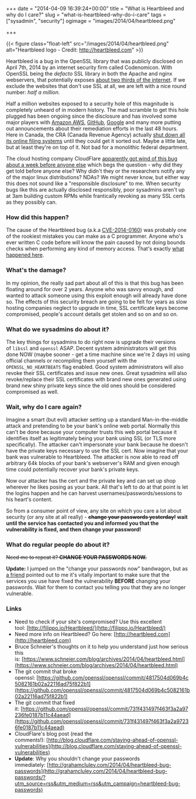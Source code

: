 +++
date = "2014-04-09 16:39:24+00:00"
title = "What is Heartbleed and why do I care?"
slug = "what-is-heartbleed-why-do-i-care"
tags = ["sysadmin", "security"]
ogimage = "images/2014/04/heartbleed.png"

+++

{{< figure class="float-left" src="/images/2014/04/heartbleed.png" alt="Heartbleed logo - Credit: http://heartbleed.com" >}}

Heartbleed is a bug in the OpenSSL library that was publicly disclosed on April 7th, 2014 by an internet security firm called Codenomicon. With OpenSSL being the _defacto_ SSL library in both the Apache and nginx webservers, that potentially exposes [about two thirds of the internet](http://news.netcraft.com/archives/2014/04/08/half-a-million-widely-trusted-websites-vulnerable-to-heartbleed-bug.html). If we exclude the websites that don't use SSL at all, we are left with a nice round number: _half a million_.
<!--more-->
Half a million websites exposed to a security hole of this magnitude is completely unheard of in modern history. The mad scramble to get this hole plugged has been ongoing since the disclosure and has involved some major players with [Amazon AWS](http://http://aws.amazon.com/security/security-bulletins/aws-services-updated-to-address-openssl-vulnerability/), [GitHub](https://github.com/blog/1818-security-heartbleed-vulnerability), [Google](http://googleonlinesecurity.blogspot.ca/2014/04/google-services-updated-to-address.html) and many more putting out announcements about their remediation efforts in the last 48 hours. Here in Canada, the CRA (Canada Revenue Agency) actually [shut down all its online filing systems](http://www.thestar.com/business/2014/04/09/canada_revenue_agency_shuts_down_online_services_over_security_fears.html) until they could get it sorted out. Maybe a little late, but at least they're on top of it. Not bad for a monolithic federal department.

The cloud hosting company CloudFlare [apparently got wind of this bug about a week before anyone else](http://blog.cloudflare.com/staying-ahead-of-openssl-vulnerabilities) which begs the question - why did they get told before anyone else? Why didn't they or the researchers notify any of the major linux distributions? NDAs? We might never know, but either way this does not sound like a "responsible disclosure" to me. When security bugs like this are actually disclosed responsibly, poor sysadmins aren't up at 3am building custom RPMs while frantically revoking as many SSL certs as they possibly can.

### How did this happen?

The cause of the Heartbleed bug (a.k.a [CVE-2014-0160](http://cve.mitre.org/cgi-bin/cvename.cgi?name=cve-2014-0160)) was probably one of the rookiest mistakes you can make as a C programmer. Anyone who's ever written C code before will know the pain caused by not doing bounds checks when performing any kind of memory access. That's exactly [what happened here](https://github.com/openssl/openssl/commit/4817504d069b4c5082161b02a22116ad75f822b1).

### What's the damage?

In my opinion, the really sad part about all of this is that this bug has been floating around for over 2 years. Anyone who was savvy enough, and wanted to attack someone using this exploit enough will already have done so. The effects of this security breach are going to be felt for years as slow hosting companies neglect to upgrade in time, SSL certificate keys become compromised, people's account details get stolen and so on and so on.

### What do we sysadmins do about it?

The key things for sysadmins to do right now is upgrade their versions of `libssl` and `openssl` ASAP. Decent system administrators will get this done NOW (maybe sooner - get a time machine since we're 2 days in) using official channels or recompiling them yourself with the `OPENSSL_NO_HEARTBEATS` flag enabled. Good system administrators will also revoke their SSL certificates and issue new ones. Great sysadmins will also revoke/replace their SSL certificates with brand new ones generated using brand new shiny private keys since the old ones should be considered compromised as well.

### Wait, why do I care again?

Imagine a smart (but evil) attacker setting up a standard Man-in-the-middle attack and pretending to be your bank's online web portal. Normally this can't be done because your computer trusts this web portal because it identifies itself as legitimately being your bank using SSL (or TLS more specifically). The attacker can't impersonate your bank because he doesn't have the private keys necessary to use the SSL cert. Now imagine that your bank was vulnerable to Heartbleed. The attacker is now able to read off arbitrary 64k blocks of your bank's webserver's RAM and given enough time could potentially recover your bank's private keys.

Now our attacker has the cert and the private key and can set up shop wherever he likes posing as your bank. All that's left to do at that point is let the logins happen and he can harvest usernames/passwords/sessions to his heart's content.

So from a consumer point of view, any site on which you care a lot about security (or any site at all really) - **<del>change your passwords yesterday!</del> wait until the service has contacted you and informed you that the vulnerability is fixed, and then change your password!**

### What do regular people do about it?

<del>Need me to repeat it? **CHANGE YOUR PASSWORDS NOW.**</del>

**Update:** I jumped on the "change your passwords now" bandwagon, but as [a friend](http://attie.co.uk) pointed out to me it's vitally important to make sure that the services you use have fixed the vulnerability **BEFORE** changing your passwords. Wait for them to contact you telling you that they are no longer vulnerable.

### Links
	
* Need to check if your site's compromised? Use this excellent tool: [http://filippo.io/Heartbleed/](http://filippo.io/Heartbleed/)
* Need more info on Heartbleed? Go here: [http://heartbleed.com](http://heartbleed.com)
* Bruce Schneier's thoughts on it to help you understand just how serious this is: [https://www.schneier.com/blog/archives/2014/04/heartbleed.html](https://www.schneier.com/blog/archives/2014/04/heartbleed.html)
* The git commit that broke openssl: [https://github.com/openssl/openssl/commit/4817504d069b4c5082161b02a22116ad75f822b1](https://github.com/openssl/openssl/commit/4817504d069b4c5082161b02a22116ad75f822b1)
* The git commit that fixed it: [https://github.com/openssl/openssl/commit/731f431497f463f3a2a97236fe0187b11c44aead](https://github.com/openssl/openssl/commit/731f431497f463f3a2a97236fe0187b11c44aead)
* CloudFlare's blog post (read the comments!): [http://blog.cloudflare.com/staying-ahead-of-openssl-vulnerabilities](http://blog.cloudflare.com/staying-ahead-of-openssl-vulnerabilities)
* **Update**: Why you shouldn't change your passwords immediately: [http://grahamcluley.com/2014/04/heartbleed-bug-passwords](http://grahamcluley.com/2014/04/heartbleed-bug-passwords/?utm_source=rss&utm_medium=rss&utm_campaign=heartbleed-bug-passwords)
